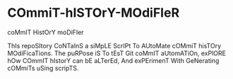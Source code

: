# COmmiT-hISTOrY-MOdiFIeR
coMmIT HistOrY moDiFIer

ThIs repoSItory CoNTaInS a siMpLE ScrIPt To AUtoMate cOMmiT hisTOry MOdiFicaTions. The puRPose iS To tEsT Git coMmIT aUtomATiOn, exPlORE hOw COmmIT hIstorY can bE aLTerEd, And exPErimenT With GeNerating cOMmiTs uSing scripTS.
